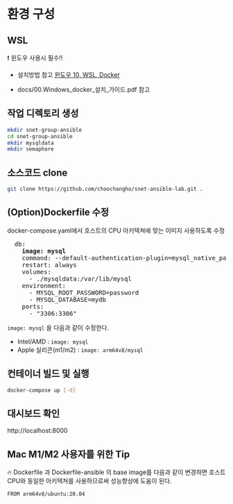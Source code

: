 # 환경 구성

## WSL 

:exclamation: 윈도우 사용시 필수!!

- 설치방법 참고 [윈도우 10, WSL, Docker](https://velog.io/@hanjuli94/%EC%9C%88%EB%8F%84%EC%9A%B0%EC%97%90%EC%84%9C-%EB%8F%84%EC%BB%A4-%EC%8B%A4%EC%8A%B5%ED%95%98%EA%B8%B0)

- docs/00.Windows_docker_설치_가이드.pdf 참고

## 작업 디렉토리 생성

```bash
mkdir snet-group-ansible
cd snet-group-ansible
mkdir mysqldata
mkdir semaphore
```

## 소스코드 clone

```bash
git clone https://github.com/choochangho/snet-ansible-lab.git .
```

## (Option)Dockerfile 수정

docker-compose.yaml에서 호스트의 CPU 아키텍쳐에 맞는 이미지 사용하도록 수정

<pre>
  db:   
    <b>image: mysql</b>
    command: --default-authentication-plugin=mysql_native_password
    restart: always
    volumes:
      - ./mysqldata:/var/lib/mysql
    environment:
      - MYSQL_ROOT_PASSWORD=password
      - MYSQL_DATABASE=mydb
    ports:
      - "3306:3306"
</pre>

`image: mysql` 을 다음과 같이 수정한다.

- Intel/AMD : `image: mysql`
- Apple 실리콘(m1/m2) : `image: arm64v8/mysql`

## 컨테이너 빌드 및 실행

```bash
docker-compose up [-d]
```

## 대시보드 확인

http://localhost:8000

## Mac M1/M2 사용자를 위한 Tip

:fire: Dockerfile 과 Dockerfile-ansible 의 base image를 다음과 같이 변경하면 호스트 CPU와 동일한 아키텍쳐를 사용하므로써 성능향상에 도움이 된다.

```
FROM arm64v8/ubuntu:20.04
```
